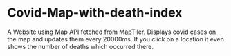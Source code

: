 # Covid-Map-with-death-index
A Website using Map API fetched from MapTiler. Displays covid cases on the map and updates them every 20000ms. If you click on a location it even shows the number of deaths which occurred there.
